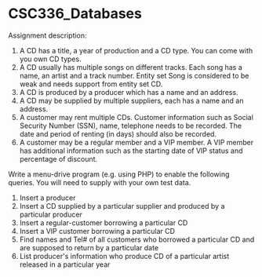 # CSC336_Databases

Assignment description:

1)	A CD has a title, a year of production and a CD type. You can come with you own CD types.  
2)	A CD usually has multiple songs on different tracks. Each song has a name, an artist and a track number. Entity set Song is considered to be weak and needs support from entity set CD. 
3)	A CD is produced by a producer which has a name and an address. 
4)	A CD may be supplied by multiple suppliers, each has a name and an address.  
5)	A customer may rent multiple CDs. Customer information such as Social Security Number (SSN), name, telephone needs to be recorded.  The date and period of renting (in days) should also be recorded. 
6)	A customer may be a regular member and a VIP member. A VIP member has additional information such as the starting date of VIP status and percentage of discount. 

Write a menu-drive program (e.g. using PHP) to enable the following queries. You will need to supply with your own test data.
1)	Insert a producer
2)	Insert a CD supplied by a particular supplier and produced by a particular producer
3)	Insert a regular-customer borrowing a particular CD
4)	Insert a VIP customer borrowing a particular CD
5)	Find names and Tel# of all customers who borrowed a particular CD and are supposed to return by a particular date
6)	List producer's information who produce CD of a particular artist released in a particular year
